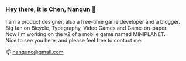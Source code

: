 ### Hey there, it is Chen, Nanqun 👋

<!--
**chennanqun/chennanqun** is a ✨ _special_ ✨ repository because its `README.md` (this file) appears on your GitHub profile.

Here are some ideas to get you started:

- 🔭 I’m currently working on ...
- 🌱 I’m currently learning ...
- 👯 I’m looking to collaborate on ...
- 🤔 I’m looking for help with ...
- 💬 Ask me about ...
-  How to reach me: ...
- 😄 Pronouns: ...
- ⚡ Fun fact: ...
-->

I am a product designer, also a free-time game developer and a blogger.  
Big fan on Bicycle, Typegraphy, Video Games and Game-on-paper.  
Now I'm working on the v2 of a mobile game named MINIPLANET.  
Nice to see you here, and please feel free to contact me.  

📫 nanqunc@gmail.com  

